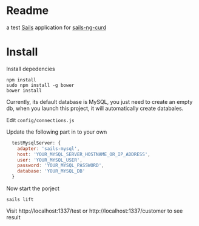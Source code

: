 # Readme

a test [Sails](http://sailsjs.org) application for [sails-ng-curd](https://github.com/shootsoft/sails-ng-curd)


# Install

Install depedencies

```shell
npm install
sudo npm install -g bower
bower install
```

Currently, its default database is MySQL, you just need to create an empty db, when you launch this project, it will automatically create databales.

Edit `config/connections.js`

Update the following part in to your own

```javascript
  testMysqlServer: {
    adapter: 'sails-mysql',
    host: 'YOUR_MYSQL_SERVER_HOSTNAME_OR_IP_ADDRESS',
    user: 'YOUR_MYSQL_USER',
    password: 'YOUR_MYSQL_PASSWORD',
    database: 'YOUR_MYSQL_DB'
  }
```

Now start the porject

```shell
sails lift
```

Visit http://localhost:1337/test or http://localhost:1337/customer to see result
